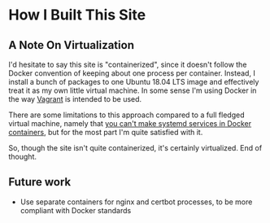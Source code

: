 # How I Built This Site #


## A Note On Virtualization ##

I'd hesitate to say this site is "containerized", since it doesn't follow the Docker convention of keeping about one process per container. Instead, I install a bunch of packages to one Ubuntu 18.04 LTS image and effectively treat it as my own little virtual machine. In some sense I'm using Docker in the way [Vagrant](https://www.vagrantup.com/) is intended to be used.

There are some limitations to this approach compared to a full fledged virtual machine, namely that [you can't make systemd services in Docker containers](https://stackoverflow.com/questions/60928901/systemctl-command-doesnt-work-inside-docker-container), but for the most part I'm quite satisfied with it.

So, though the site isn't quite containerized, it's certainly virtualized. End of thought.


## Future work ##

* Use separate containers for nginx and certbot processes, to be more compliant with Docker standards